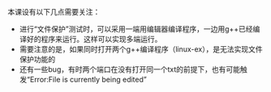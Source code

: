 本课设有以下几点需要关注：

- 进行“文件保护”测试时，可以采用一端用编辑器编译程序，一边用g++已经编译好的程序来运行。这样可以实现多端运行。
- 需要注意的是，如果同时打开两个g++编译程序（linux-ex），是无法实现文件保护功能的
- 还有一些bug，有时两个端口在没有打开同一个txt的前提下，也有可能触发“Error:File  is currently being edited”